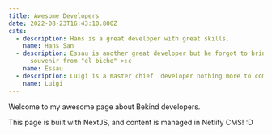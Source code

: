 ```yaml
---
title: Awesome Developers
date: 2022-08-23T16:43:10.800Z
cats:
  - description: Hans is a great developer with great skills.
    name: Hans San
  - description: Essau is another great developer but he forgot to bring me one
      souvenir from "el bicho" >:c
    name: Essau
  - description: Luigi is a master chief  developer nothing more to comment.
    name: Luigi
---
```

Welcome to my awesome page about Bekind developers.

This page is built with NextJS, and content is managed in Netlify CMS! :D